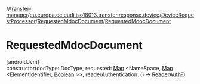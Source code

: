 //[transfer-manager](../../../../index.md)/[eu.europa.ec.eudi.iso18013.transfer.response.device](../../index.md)/[DeviceRequestProcessor](../index.md)/[RequestedMdocDocument](index.md)/[RequestedMdocDocument](-requested-mdoc-document.md)

# RequestedMdocDocument

[androidJvm]\
constructor(docType: DocType,
requested: [Map](https://kotlinlang.org/api/latest/jvm/stdlib/kotlin.collections/-map/index.html)
&lt;NameSpace, [Map](https://kotlinlang.org/api/latest/jvm/stdlib/kotlin.collections/-map/index.html)
&lt;ElementIdentifier, [Boolean](https://kotlinlang.org/api/latest/jvm/stdlib/kotlin/-boolean/index.html)
&gt;&gt;, readerAuthentication: ()
-&gt; [ReaderAuth](../../../eu.europa.ec.eudi.iso18013.transfer.response/-reader-auth/index.md)?)
